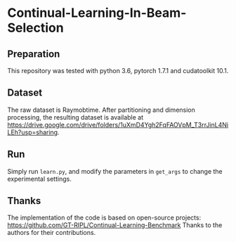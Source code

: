 # Continual-Learning-In-Beam-Selection


## Preparation
This repository was tested with python 3.6, pytorch 1.7.1 and cudatoolkit 10.1.

## Dataset
The raw dataset is Raymobtime. After partitioning and dimension processing, the resulting dataset is available at https://drive.google.com/drive/folders/1uXmD4Ygh2FqFAOVpM_T3rrJinL4NiLEh?usp=sharing.

## Run
Simply run `learn.py`, and modify the parameters in `get_args` to change the experimental settings.

## Thanks
The implementation of the code is based on open-source projects: https://github.com/GT-RIPL/Continual-Learning-Benchmark
Thanks to the authors for their contributions.

